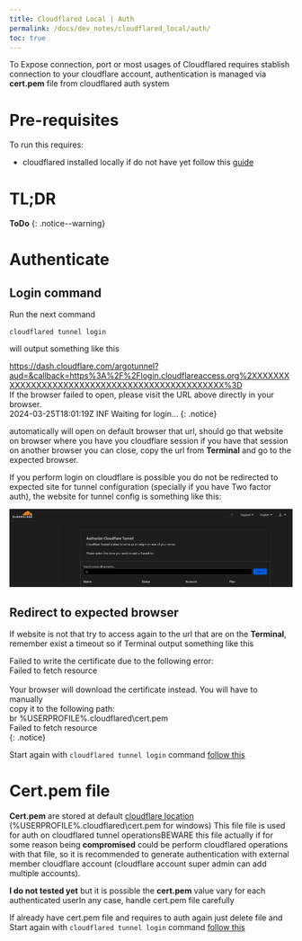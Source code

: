 ```yaml
---
title: Cloudflared Local | Auth
permalink: /docs/dev_notes/cloudflared_local/auth/
toc: true
---
```

To Expose connection, port or most usages of Cloudflared requires stablish connection to your cloudflare account, authentication is managed via **cert.pem** file from cloudflared auth system

# Pre-requisites
To run this requires:
* cloudflared installed locally if do not have yet follow this [guide](/docs/cloudflared/local/install)


# TL;DR
**ToDo**
{: .notice--warning}

# Authenticate
## Login command
Run the next command

```shell
cloudflared tunnel login
```

will output something like this

https://dash.cloudflare.com/argotunnel?aud=&callback=https%3A%2F%2Flogin.cloudflareaccess.org%2XXXXXXXXXXXXXXXXXXXXXXXXXXXXXXXXXXXXXXXXXXXXXXX%3D  
If the browser failed to open, please visit the URL above directly in your browser.  
2024-03-25T18:01:19Z INF Waiting for login...
{: .notice}

automatically will open on default browser that url, should go that website on browser where you have you cloudflare session if you have that session on another browser you can close, copy the url from **Terminal** and go to the expected browser.

If you perform login on cloudflare is possible you do not be redirected to expected site for tunnel configuration (specially if you have Two factor auth), the website for tunnel config is something like this:

![Cloudflared auth Select domain](/assets/img/screenshots/docs/cloudflared/cloudflared-auth-select_domain.png)

## Redirect to expected browser
If website is not that try to access again to the url that are on the **Terminal**, remember exist a timeout so if Terminal output something like this


Failed to write the certificate due to the following error:  
Failed to fetch resource  
<br>
Your browser will download the certificate instead. You will have to manually  
copy it to the following path:  
br
%USERPROFILE%\.cloudflared\cert.pem  
Failed to fetch resource  
{: .notice}

Start again with `cloudflared tunnel login` command [follow this](#login-command)

# Cert.pem file
**Cert.pem** are stored at default [cloudflare location](https://developers.cloudflare.com/cloudflare-one/connections/connect-networks/get-started/tunnel-useful-terms/#default-cloudflared-directory) (%USERPROFILE%\.cloudflared\cert.pem for windows)
This file file is used for auth on cloudflared tunnel operationsBEWARE this file actually if for some reason being **compromised** could be perform cloudflared operations with that file, so it is recommended to generate authentication with external member cloudflare account (cloudflare account super admin can add multiple accounts).

**I do not tested yet** but it is possible the **cert.pem** value vary for each authenticated userIn any case, handle cert.pem file carefully

If already have cert.pem file and requires to auth again just delete file and Start again with `cloudflared tunnel login` command [follow this](#login-command)
